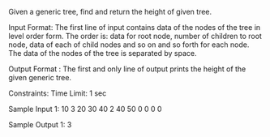 Given a generic tree, find and return the height of given tree.

Input Format:
The first line of input contains data of the nodes of the tree in level order form. The order is: data for root node, number of children to root node, data of each of child nodes and so on and so forth for each node. The data of the nodes of the tree is separated by space.  

Output Format :
The first and only line of output prints the height of the given generic tree.

Constraints:
Time Limit: 1 sec

Sample Input 1:
10 3 20 30 40 2 40 50 0 0 0 0 

Sample Output 1:
3
